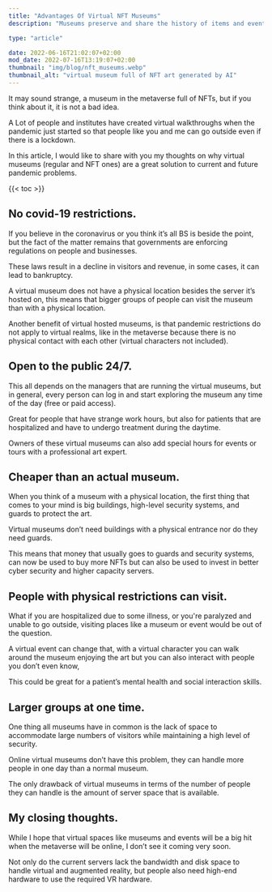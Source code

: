 ```yaml
---
title: "Advantages Of Virtual NFT Museums"
description: "Museums preserve and share the history of items and events. Virtual museums also preserve and share items. Here are some advantages of virtual NFT museums."

type: "article"

date: 2022-06-16T21:02:07+02:00
mod_date: 2022-07-16T13:19:07+02:00
thumbnail: "img/blog/nft_museums.webp"
thumbnail_alt: "virtual museum full of NFT art generated by AI"
---
```

It may sound strange, a museum in the metaverse full of NFTs, but if you think about it, it is not a bad idea.

A Lot of people and institutes have created virtual walkthroughs when the pandemic just started so that people like you and me can go outside even if there is a lockdown.

In this article, I would like to share with you my thoughts on why virtual museums (regular and NFT ones) are a great solution to current and future pandemic problems.

{{< toc >}}

## No covid-19 restrictions.

If you believe in the coronavirus or you think it’s all BS is beside the point, but the fact of the matter remains that governments are enforcing regulations on people and businesses.

These laws result in a decline in visitors and revenue, in some cases, it can lead to bankruptcy.

A virtual museum does not have a physical location besides the server it’s hosted on, this means that bigger groups of people can visit the museum than with a physical location. 

Another benefit of virtual hosted museums, is that pandemic restrictions do not apply to virtual realms, like in the metaverse because there is no physical contact with each other (virtual characters not included).

## Open to the public 24/7.

This all depends on the managers that are running the virtual museums, but in general, every person can log in and start exploring the museum any time of the day (free or paid access).

Great for people that have strange work hours, but also for patients that are hospitalized and have to undergo treatment during the daytime.

Owners of these virtual museums can also add special hours for events or tours with a professional art expert.

## Cheaper than an actual museum.

When you think of a museum with a physical location, the first thing that comes to your mind is big buildings, high-level security systems, and guards to protect the art.

Virtual museums don’t need buildings with a physical entrance nor do they need guards.

This means that money that usually goes to guards and security systems, can now be used to buy more NFTs but can also be used to invest in better cyber security and higher capacity servers.

## People with physical restrictions can visit.

What if you are hospitalized due to some illness, or you're paralyzed and unable to go outside, visiting places like a museum or event would be out of the question.

A virtual event can change that, with a virtual character you can walk around the museum enjoying the art but you can also interact with people you don’t even know,

This could be great for a patient’s mental health and social interaction skills.

## Larger groups at one time.

One thing all museums have in common is the lack of space to accommodate large numbers of visitors while maintaining a high level of security.

Online virtual museums don’t have this problem, they can handle more people in one day than a normal museum.

The only drawback of virtual museums in terms of the number of people they can handle is the amount of server space that is available.

## My closing thoughts.

While I hope that virtual spaces like museums and events will be a big hit when the metaverse will be online, I don’t see it coming very soon.

Not only do the current servers lack the bandwidth and disk space to handle virtual and augmented reality, but people also need high-end hardware to use the required VR hardware.
